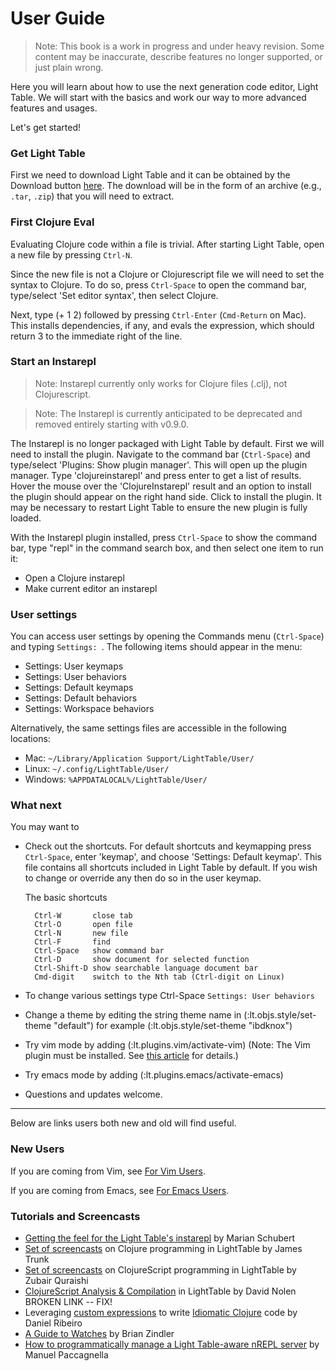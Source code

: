   # User Guide

> Note: This book is a work in progress and under heavy revision. Some content may be inaccurate, describe features no longer supported, or just plain wrong.

Here you will learn about how to use the next generation code editor, Light Table. We will start with the basics and work our way to more advanced features and usages.

Let's get started!

### Get Light Table

First we need to download Light Table and it can be obtained by the Download button [here](http://www.lighttable.com/). The download will be in the form of an archive (e.g., `.tar`, `.zip`) that you will need to extract.

### First Clojure Eval

Evaluating Clojure code within a file is trivial. After starting Light Table, open a new file by pressing `Ctrl-N`. 

Since the new file is not a Clojure or Clojurescript file we will need to set the syntax to Clojure. To do so, press `Ctrl-Space` to open the command bar, type/select 'Set editor syntax', then select Clojure.

Next, type (+ 1 2) followed by pressing `Ctrl-Enter` (`Cmd-Return` on Mac). This installs dependencies, if any, and evals the expression, which should return 3 to the immediate right of the line.

### Start an Instarepl

> Note: Instarepl currently only works for Clojure files (.clj), not Clojurescript.

> Note: The Instarepl is currently anticipated to be deprecated and removed entirely starting with v0.9.0.

The Instarepl is no longer packaged with Light Table by default. First we will need to install the plugin. Navigate to the command bar (`Ctrl-Space`) and type/select 'Plugins: Show plugin manager'. This will open up the plugin manager. Type 'clojureinstarepl' and press enter to get a list of results. Hover the mouse over the 'ClojureInstarepl' result and an option to install the plugin should appear on the right hand side. Click to install the plugin. It may be necessary to restart Light Table to ensure the new plugin is fully loaded.

With the Instarepl plugin installed, press `Ctrl-Space` to show the command bar, type "repl" in the command search box, and then select one item to run it:

  * Open a Clojure instarepl
  * Make current editor an instarepl

### User settings
You can access user settings by opening the Commands menu (`Ctrl-Space`) and typing `Settings: `. The following items should appear in the menu:

* Settings: User keymaps
* Settings: User behaviors
* Settings: Default keymaps
* Settings: Default behaviors
* Settings: Workspace behaviors

Alternatively, the same settings files are accessible in the following locations:

  * Mac: `~/Library/Application Support/LightTable/User/`
  * Linux: `~/.config/LightTable/User/`
  * Windows: `%APPDATALOCAL%/LightTable/User/`

### What next

You may want to

  * Check out the shortcuts. For default shortcuts and keymapping press `Ctrl-Space`, enter 'keymap', and choose 'Settings: Default keymap'. This file contains all shortcuts included in Light Table by default. If you wish to change or override any then do so in the user keymap.  

    The basic shortcuts
    ~~~
      Ctrl-W       close tab
      Ctrl-O       open file
      Ctrl-N       new file
      Ctrl-F       find
      Ctrl-Space   show command bar
      Ctrl-D       show document for selected function
      Ctrl-Shift-D show searchable language document bar
      Cmd-digit    switch to the Nth tab (Ctrl-digit on Linux)
    ~~~

  * To change various settings type Ctrl-Space `Settings: User behaviors`
  * Change a theme by editing the string theme name in (:lt.objs.style/set-theme "default") for example (:lt.objs.style/set-theme "ibdknox")
  * Try vim mode by adding (:lt.plugins.vim/activate-vim) (Note: The Vim plugin must be installed. See [this article](https://groups.google.com/forum/?fromgroups#!topic/light-table-discussion/TuJmH5Bpo2c) for details.)
  * Try emacs mode by adding (:lt.plugins.emacs/activate-emacs)
  * Questions and updates welcome.

---

Below are links users both new and old will find useful. 

### New Users

If you are coming from Vim, see [For Vim Users](/for-emac-users.md).

If you are coming from Emacs, see [For Emacs Users](/for-vim-users.md).

### Tutorials and Screencasts

  * [Getting the feel for the Light Table's instarepl](http://blog.maio.cz/2013/08/getting-feel-for-light-tables-instarepl.html) by Marian Schubert
  * [Set of screencasts](http://www.youtube.com/user/Misophistful/videos) on Clojure programming in LightTable by James Trunk
  * [Set of screencasts](http://www.zubairquraishi.com/zubairquraishi/clojurescript--light-table.html) on ClojureScript programming in LightTable by Zubair Quraishi
  * [ClojureScript Analysis & Compilation](http://swannodette.github.io/2014/01/14/clojurescript-analysis--compilation/) in LightTable by David Nolen  BROKEN LINK -- FIX!
  * Leveraging [custom expressions](https://groups.google.com/forum/#!topic/light-table-discussion/lyFzPGI2XMs) to write [Idiomatic Clojure](https://metaphysicaldeveloper.wordpress.com/2013/11/18/idiomatic-clojure-with-lighttable/) code by Daniel Ribeiro
  * [A Guide to Watches](https://medium.com/@zindlerb/guide-to-light-table-watches-fad560f698d3) by Brian Zindler
  * [How to programmatically manage a Light Table-aware nREPL server](http://manuelp.herokuapp.com/posts/14) by Manuel Paccagnella
